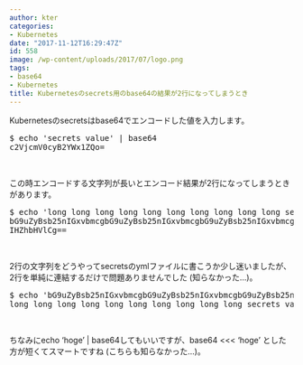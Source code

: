 ```yaml
---
author: kter
categories:
- Kubernetes
date: "2017-11-12T16:29:47Z"
id: 558
image: /wp-content/uploads/2017/07/logo.png
tags:
- base64
- Kubernetes
title: Kubernetesのsecrets用のbase64の結果が2行になってしまうとき
---
```

Kubernetesのsecretsはbase64でエンコードした値を入力します。

<pre class="lang:default decode:true">$ echo 'secrets value' | base64
c2VjcmV0cyB2YWx1ZQo=</pre>

&nbsp;

この時エンコードする文字列が長いとエンコード結果が2行になってしまうときがあります。

<pre class="lang:default decode:true">$ echo 'long long long long long long long long long long secrets value' | base64
bG9uZyBsb25nIGxvbmcgbG9uZyBsb25nIGxvbmcgbG9uZyBsb25nIGxvbmcgbG9uZyBzZWNyZXRz
IHZhbHVlCg==</pre>

&nbsp;

2行の文字列をどうやってsecretsのymlファイルに書こうか少し迷いましたが、2行を単純に連結するだけで問題ありませんでした (知らなかった…)。

<pre class="lang:default decode:true">$ echo 'bG9uZyBsb25nIGxvbmcgbG9uZyBsb25nIGxvbmcgbG9uZyBsb25nIGxvbmcgbG9uZyBzZWNyZXRzIHZhbHVlCg==' | base64 -d
long long long long long long long long long long secrets value</pre>

&nbsp;

ちなみに<span class="lang:default decode:true crayon-inline">echo &#8216;hoge&#8217; | base64</span>してもいいですが、<span class="lang:default decode:true crayon-inline">base64 &lt;&lt;&lt; &#8216;hoge&#8217;</span> とした方が短くてスマートですね (こちらも知らなかった…)。

&nbsp;
